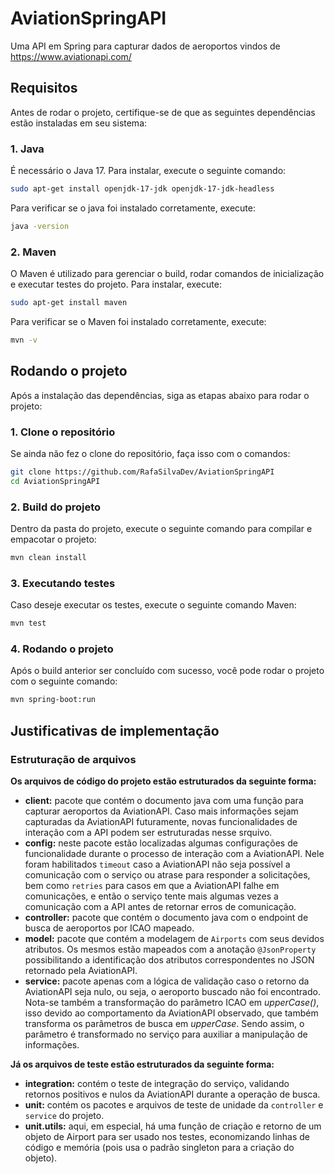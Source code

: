 # AviationSpringAPI
Uma API em Spring para capturar dados de aeroportos vindos de https://www.aviationapi.com/

## Requisitos
Antes de rodar o projeto, certifique-se de que as seguintes dependências estão instaladas em seu sistema:

### 1. Java
É necessário o Java 17. Para instalar, execute o seguinte comando:
```bash
sudo apt-get install openjdk-17-jdk openjdk-17-jdk-headless
```
Para verificar se o java foi instalado corretamente, execute:
```bash
java -version
```

### 2. Maven
O Maven é utilizado para gerenciar o build, rodar comandos de inicialização e executar testes do projeto. Para instalar, execute:
```bash
sudo apt-get install maven
```

Para verificar se o Maven foi instalado corretamente, execute:
```bash
mvn -v
```

## Rodando o projeto
Após a instalação das dependências, siga as etapas abaixo para rodar o projeto:

### 1. Clone o repositório
Se ainda não fez o clone do repositório, faça isso com o comandos:
```bash
git clone https://github.com/RafaSilvaDev/AviationSpringAPI
cd AviationSpringAPI
```

### 2. Build do projeto
Dentro da pasta do projeto, execute o seguinte comando para compilar e empacotar o projeto:
```bash
mvn clean install
```

### 3. Executando testes
Caso deseje executar os testes, execute o seguinte comando Maven:
```bash
mvn test
```

### 4. Rodando o projeto
Após o build anterior ser concluído com sucesso, você pode rodar o projeto com o seguinte comando:
```bash
mvn spring-boot:run
```

## Justificativas de implementação

### Estruturação de arquivos
__Os arquivos de código do projeto estão estruturados da seguinte forma:__
* __client:__ pacote que contém o documento java com uma função para capturar aeroportos da AviationAPI. Caso mais informações sejam capturadas da AviationAPI futuramente, novas funcionalidades de interação com a API podem ser estruturadas nesse srquivo.
* __config:__ neste pacote estão localizadas algumas configurações de funcionalidade durante o processo de interação com a AviationAPI. Nele foram habilitados `timeout` caso a AviationAPI não seja possível a comunicação com o serviço ou atrase para responder a solicitações, bem como `retries` para casos em que a AviationAPI falhe em comunicações, e então o serviço tente mais algumas vezes a comunicação com a API antes de retornar erros de comunicação.
* __controller:__ pacote que contém o documento java com o endpoint de busca de aeroportos por ICAO mapeado.
* __model:__ pacote que contém a modelagem de `Airports` com seus devidos atributos. Os mesmos estão mapeados com a anotação `@JsonProperty` possibilitando a identificação dos atributos correspondentes no JSON retornado pela AviationAPI.
* __service:__ pacote apenas com a lógica de validação caso o retorno da AviationAPI seja nulo, ou seja, o aeroporto buscado não foi encontrado. Nota-se também a transformação do parâmetro ICAO em _upperCase()_, isso devido ao comportamento da AviationAPI observado, que também transforma os parâmetros de busca em _upperCase_. Sendo assim, o parâmetro é transformado no serviço para auxiliar a manipulação de informações.

__Já os arquivos de teste estão estruturados da seguinte forma:__
* __integration:__ contém o teste de integração do serviço, validando retornos positivos e nulos da AviationAPI durante a operação de busca.
* __unit:__ contém os pacotes e arquivos de teste de unidade da `controller` e `service` do projeto.
* __unit.utils:__ aqui, em especial, há uma função de criação e retorno de um objeto de Airport para ser usado nos testes, economizando linhas de código e memória (pois usa o padrão singleton para a criação do objeto).